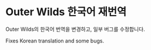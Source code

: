 # Outer Wilds 한국어 재번역

Outer Wilds의 한국어 번역을 변경하고, 일부 버그를 수정합니다.

Fixes Korean translation and some bugs.